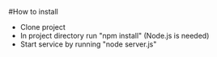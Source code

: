 #How to install
- Clone project
- In project directory run "npm install" (Node.js is needed)
- Start service by running "node server.js"
